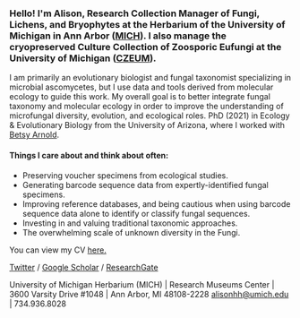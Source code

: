 ### Hello! I'm Alison, Research Collection Manager of Fungi, Lichens, and Bryophytes at the Herbarium of the University of Michigan in Ann Arbor ([MICH](https://lsa.umich.edu/herbarium)). I also manage the cryopreserved Culture Collection of Zoosporic Eufungi at the University of Michigan ([CZEUM](https://czeum.herb.lsa.umich.edu/)).  

I am primarily an evolutionary biologist and fungal taxonomist specializing in microbial ascomycetes, but I use data and tools derived from molecular ecology to guide this work. My overall goal is to better integrate fungal taxonomy and molecular ecology in order to improve the understanding of microfungal diversity, evolution, and ecological roles. 
PhD (2021) in Ecology & Evolutionary Biology from the University of Arizona, where I worked with [Betsy Arnold](http://www.arnoldlab.net/).

#### Things I care about and think about often:
- Preserving voucher specimens from ecological studies.
- Generating barcode sequence data from expertly-identified fungal specimens.
- Improving reference databases, and being cautious when using barcode sequence data alone to identify or classify fungal sequences. 
- Investing in and valuing traditional taxonomic approaches.
- The overwhelming scale of unknown diversity in the Fungi.



You can view my CV [here.](https://docs.google.com/document/d/1uLbKZvMkJv2Q39bbChU1ezjP5X8TEsQE1vzDT6lZnpo) 


[Twitter](https://twitter.com/alis_harrington) / 
[Google Scholar](https://scholar.google.com/citations?user=rhBOcpQAAAAJ&hl=en) / 
[ResearchGate](https://www.researchgate.net/profile/Alison_Harrington2)

University of Michigan Herbarium (MICH) | Research Museums Center | 3600 Varsity Drive #1048 | Ann Arbor, MI 48108-2228
alisonhh@umich.edu | 734.936.8028
